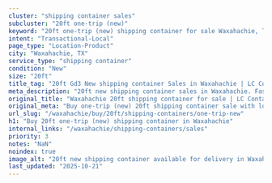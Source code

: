 ```yaml
---
cluster: "shipping container sales"
subcluster: "20ft one-trip (new)"
keyword: "20ft one-trip (new) shipping container for sale Waxahachie, TX"
intent: "Transactional-Local"
page_type: "Location-Product"
city: "Waxahachie, TX"
service_type: "shipping container"
condition: "New"
size: "20ft"
title_tag: "20ft Gd3 New shipping container Sales in Waxahachie | LC Container"
meta_description: "20ft new shipping container sales in Waxahachie. Fast delivery, competitive pricing. Serving shipping containers area. Quote ID: 9HY. Call (214) 524-4168 for your free quote today."
original_title: "Waxahachie 20ft shipping container for sale | LC Container"
original_meta: "Buy one-trip (new) 20ft shipping container sale with local delivery in Waxahachie, TX. LC Container — local Since 2003. Request a fast quote today."
url_slug: "/waxahachie/buy/20ft/shipping-containers/one-trip-new"
h1: "Buy 20ft one-trip (new) shipping container in Waxahachie"
internal_links: "/waxahachie/shipping-containers/sales"
priority: 3
notes: "NaN"
noindex: true
image_alt: "20ft new shipping container available for delivery in Waxahachie"
last_updated: "2025-10-21"
---
```


<!-- TODO: Add unique city/inventory copy, images, and internal links here. -->
